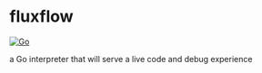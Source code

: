 # fluxflow

[![Go](https://github.com/ernestmicklei/fluxflow/actions/workflows/go.yml/badge.svg)](https://github.com/ernestmicklei/fluxflow/actions/workflows/go.yml)

a Go interpreter that will serve a live code and debug experience
